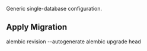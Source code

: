 Generic single-database configuration.

## Apply Migration
alembic revision --autogenerate
alembic upgrade head

